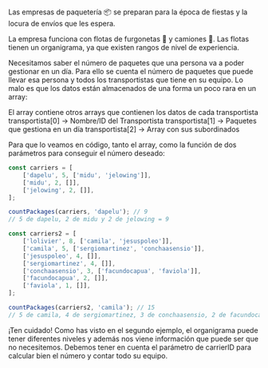 Las empresas de paquetería 📦 se preparan para la época de fiestas y la locura de envíos que les espera.

La empresa funciona con flotas de furgonetas 🚛 y camiones 🚚. Las flotas tienen un organigrama, ya que existen rangos de nivel de experiencia.

Necesitamos saber el número de paquetes que una persona va a poder gestionar en un día. Para ello se cuenta el número de paquetes que puede llevar esa persona y todos los transportistas que tiene en su equipo. Lo malo es que los datos están almacenados de una forma un poco rara en un array:

El array contiene otros arrays que contienen los datos de cada transportista
transportista[0] -> Nombre/ID del Transportista
transportista[1] -> Paquetes que gestiona en un día
transportista[2] -> Array con sus subordinados

Para que lo veamos en código, tanto el array, como la función de dos parámetros para conseguir el número deseado:

```js
const carriers = [
	['dapelu', 5, ['midu', 'jelowing']],
	['midu', 2, []],
	['jelowing', 2, []],
];

countPackages(carriers, 'dapelu'); // 9
// 5 de dapelu, 2 de midu y 2 de jelowing = 9

const carriers2 = [
	['lolivier', 8, ['camila', 'jesuspoleo']],
	['camila', 5, ['sergiomartinez', 'conchaasensio']],
	['jesuspoleo', 4, []],
	['sergiomartinez', 4, []],
	['conchaasensio', 3, ['facundocapua', 'faviola']],
	['facundocapua', 2, []],
	['faviola', 1, []],
];

countPackages(carriers2, 'camila'); // 15
// 5 de camila, 4 de sergiomartinez, 3 de conchaasensio, 2 de facundocapua y 1 de faviola = 15
```

¡Ten cuidado! Como has visto en el segundo ejemplo, el organigrama puede tener diferentes niveles y además nos viene información que puede ser que no necesitemos. Debemos tener en cuenta el parámetro de carrierID para calcular bien el número y contar todo su equipo.
